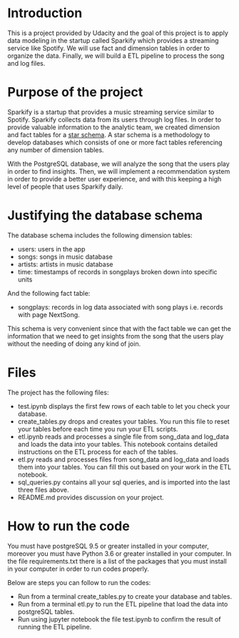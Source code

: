 # Introduction
This is a project provided by Udacity and the goal of this project is to apply data modeling in the startup called Sparkify which provides a streaming service like Spotify. We will use fact and dimension tables in order to organize the data. Finally, we will build a ETL pipeline to process the song and log files. 

# Purpose of the project 
Sparkify is a startup that provides a music streaming service similar to Spotify. Sparkify collects data from its users through log files. In order to provide valuable information to the analytic team, we created dimension and fact tables for a [star schema](https://en.wikipedia.org/wiki/Star_schema). A star schema is a methodology to develop databases which consists of one or more fact tables referencing any number of dimension tables.

With the PostgreSQL database, we will analyze the song that the users play in order to find insights. Then, we will implement a recommendation system in order to provide a better user experience, and with this keeping a high level of people that uses Sparkify daily. 


# Justifying the database schema 

The database schema includes the following dimension tables:

* users: users in the app
* songs: songs in music database
* artists: artists in music database
* time: timestamps of records in songplays broken down into specific units

And the following fact table: 

* songplays: records in log data associated with song plays i.e. records with page NextSong.

This schema is very convenient since that with the fact table we can get the information that we need to get insights from the song that the users play without the needing of doing any kind of join.  


# Files 
The project has the following files: 

* test.ipynb displays the first few rows of each table to let you check your database.
* create_tables.py drops and creates your tables. You run this file to reset your tables before each time you run your ETL scripts.
* etl.ipynb reads and processes a single file from song_data and log_data and loads the data into your tables. This notebook contains detailed instructions on the ETL process for each of the tables.
* etl.py reads and processes files from song_data and log_data and loads them into your tables. You can fill this out based on your work in the ETL notebook.
* sql_queries.py contains all your sql queries, and is imported into the last three files above.
* README.md provides discussion on your project.

# How to run the code 
You must have postgreSQL 9.5 or greater installed in your computer, moreover you must have
Python 3.6 or greater installed in your computer. In the file requirements.txt there is a list of the packages that you must install in your computer in order to run codes properly.

Below are steps you can follow to run the codes:

* Run from a terminal create_tables.py to create your database and tables.
* Run from a terminal etl.py to run the ETL pipeline that load the data into postgreSQL tables.
* Run using jupyter notebook the file test.ipynb to confirm the result of running the ETL pipeline.

